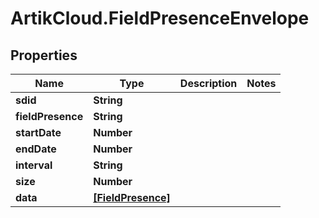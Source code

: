 # ArtikCloud.FieldPresenceEnvelope

## Properties
Name | Type | Description | Notes
------------ | ------------- | ------------- | -------------
**sdid** | **String** |  | 
**fieldPresence** | **String** |  | 
**startDate** | **Number** |  | 
**endDate** | **Number** |  | 
**interval** | **String** |  | 
**size** | **Number** |  | 
**data** | [**[FieldPresence]**](FieldPresence.md) |  | 


